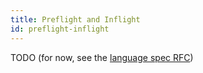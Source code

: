 ```yaml
---
title: Preflight and Inflight
id: preflight-inflight
---
```


TODO (for now, see the [language spec RFC](rfcs/language-spec))
